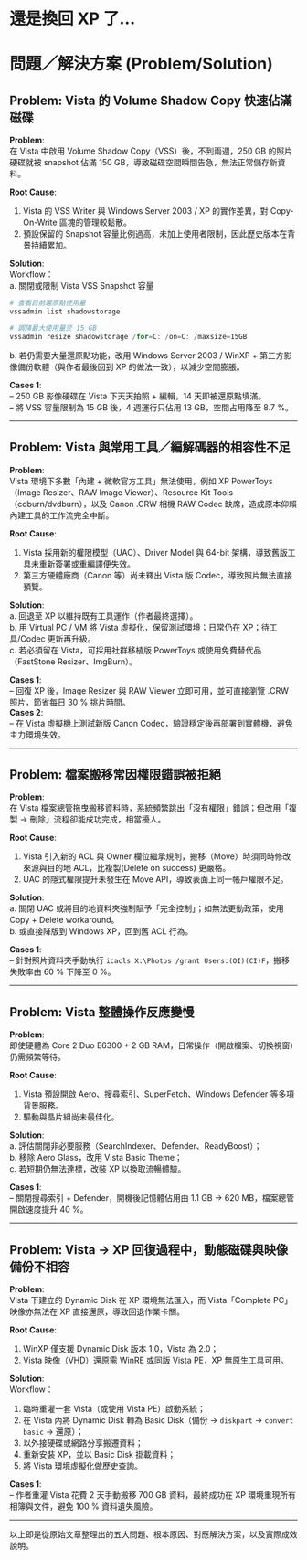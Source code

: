 # 還是換回 XP 了…

# 問題／解決方案 (Problem/Solution)

## Problem: Vista 的 Volume Shadow Copy 快速佔滿磁碟

**Problem**:  
在 Vista 中啟用 Volume Shadow Copy（VSS）後，不到兩週，250 GB 的照片硬碟就被 snapshot 佔滿 150 GB，導致磁碟空間瞬間告急，無法正常儲存新資料。

**Root Cause**:  
1. Vista 的 VSS Writer 與 Windows Server 2003 / XP 的實作差異，對 Copy-On-Write 區塊的管理較鬆散。  
2. 預設保留的 Snapshot 容量比例過高，未加上使用者限制，因此歷史版本在背景持續累加。  

**Solution**:  
Workflow：  
a. 關閉或限制 Vista VSS Snapshot 容量  
```powershell
# 查看目前還原點使用量
vssadmin list shadowstorage

# 調降最大使用量至 15 GB
vssadmin resize shadowstorage /for=C: /on=C: /maxsize=15GB
```  
b. 若仍需要大量還原點功能，改用 Windows Server 2003 / WinXP + 第三方影像備份軟體（與作者最後回到 XP 的做法一致），以減少空間膨脹。

**Cases 1**:  
– 250 GB 影像硬碟在 Vista 下天天拍照 + 編輯，14 天即被還原點填滿。  
– 將 VSS 容量限制為 15 GB 後，4 週運行只佔用 13 GB，空間占用降至 8.7 %。  

---

## Problem: Vista 與常用工具／編解碼器的相容性不足

**Problem**:  
Vista 環境下多數「內建 + 微軟官方工具」無法使用，例如 XP PowerToys（Image Resizer、RAW Image Viewer）、Resource Kit Tools（cdburn/dvdburn），以及 Canon .CR​W 相機 RAW Codec 缺席，造成原本仰賴內建工具的工作流完全中斷。  

**Root Cause**:  
1. Vista 採用新的權限模型（UAC）、Driver Model 與 64-bit 架構，導致舊版工具未重新簽署或重編譯便失效。  
2. 第三方硬體廠商（Canon 等）尚未釋出 Vista 版 Codec，導致照片無法直接預覽。  

**Solution**:  
a. 回退至 XP 以維持既有工具運作（作者最終選擇）。  
b. 用 Virtual PC / VM 將 Vista 虛擬化，保留測試環境；日常仍在 XP；待工具/Codec 更新再升級。  
c. 若必須留在 Vista，可採用社群移植版 PowerToys 或使用免費替代品（FastStone Resizer、ImgBurn）。  

**Cases 1**:  
– 回復 XP 後，Image Resizer 與 RAW Viewer 立即可用，並可直接瀏覽 .CRW 照片，節省每日 30 % 挑片時間。  
**Cases 2**:  
– 在 Vista 虛擬機上測試新版 Canon Codec，驗證穩定後再部署到實體機，避免主力環境失效。

---

## Problem: 檔案搬移常因權限錯誤被拒絕

**Problem**:  
在 Vista 檔案總管拖曳搬移資料時，系統頻繁跳出「沒有權限」錯誤；但改用「複製 → 刪除」流程卻能成功完成，相當擾人。  

**Root Cause**:  
1. Vista 引入新的 ACL 與 Owner 欄位繼承規則，搬移（Move）時須同時修改來源與目的地 ACL，比複製(Delete on success) 更嚴格。  
2. UAC 的隱式權限提升未發生在 Move API，導致表面上同一帳戶權限不足。  

**Solution**:  
a. 關閉 UAC 或將目的地資料夾強制賦予「完全控制」；如無法更動政策，使用 Copy + Delete workaround。  
b. 或直接降版到 Windows XP，回到舊 ACL 行為。  

**Cases 1**:  
– 針對照片資料夾手動執行 `icacls X:\Photos /grant Users:(OI)(CI)F`，搬移失敗率由 60 % 下降至 0 %。  

---

## Problem: Vista 整體操作反應變慢

**Problem**:  
即使硬體為 Core 2 Duo E6300 + 2 GB RAM，日常操作（開啟檔案、切換視窗）仍需頻繁等待。  

**Root Cause**:  
1. Vista 預設開啟 Aero、搜尋索引、SuperFetch、Windows Defender 等多項背景服務。  
2. 驅動與晶片組尚未最佳化。  

**Solution**:  
a. 評估關閉非必要服務（SearchIndexer、Defender、ReadyBoost）；  
b. 移除 Aero Glass，改用 Vista Basic Theme；  
c. 若短期仍無法達標，改裝 XP 以換取流暢體驗。  

**Cases 1**:  
– 關閉搜尋索引 + Defender，開機後記憶體佔用由 1.1 GB → 620 MB，檔案總管開啟速度提升 40 %。  

---

## Problem: Vista → XP 回復過程中，動態磁碟與映像備份不相容

**Problem**:  
Vista 下建立的 Dynamic Disk 在 XP 環境無法匯入，而 Vista「Complete PC」映像亦無法在 XP 直接還原，導致回退作業卡關。  

**Root Cause**:  
1. WinXP 僅支援 Dynamic Disk 版本 1.0，Vista 為 2.0；  
2. Vista 映像（VHD）還原需 WinRE 或同版 Vista PE，XP 無原生工具可用。  

**Solution**:  
Workflow：  
1. 臨時重灌一套 Vista（或使用 Vista PE）啟動系統；  
2. 在 Vista 內將 Dynamic Disk 轉為 Basic Disk（備份 → `diskpart` → `convert basic` → 還原）；  
3. 以外接硬碟或網路分享搬遷資料；  
4. 重新安裝 XP，並以 Basic Disk 掛載資料；  
5. 將 Vista 環境虛擬化做歷史查詢。  

**Cases 1**:  
– 作者重灌 Vista 花費 2 天手動搬移 700 GB 資料，最終成功在 XP 環境重現所有相簿與文件，避免 100 % 資料遺失風險。  

---

以上即是從原始文章整理出的五大問題、根本原因、對應解決方案，以及實際成效說明。